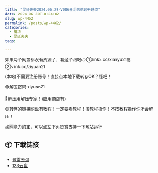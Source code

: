```yaml
---
title: "昆廷夫夫2024.06.29-V086羞涩弟弟越干越烧"
date: 2024-06-30T10:24:02
slug: wp-4462
permalink: /posts/wp-4462/
categories:
  - 精华
  - 昆廷夫夫
tags:

---
```


如果两个网盘都没有资源了，看这个网站👉①link3.cc/xianyu21或②vlink.cc/ziyuan21

(本站)不需要注册账号！直接点本地下载转存OK？懂吧！

🟢解压密码:ziyuan21

🔵解压用解压专家！(应用商店有)

🟡转存的链接网盘有教程！一定要看教程！按教程操作！不按教程操作你不会解压！

💰🈶能力的宝，可以点左下角赞赏支持一下网站运行

## 📦 下载链接
- [迅雷云盘](https://blziyuan21.com/pay-download/4462?key=ef23c65994&down_id=0)
- [123云盘](https://blziyuan21.com/pay-download/4462?key=ef23c65994&down_id=1)

